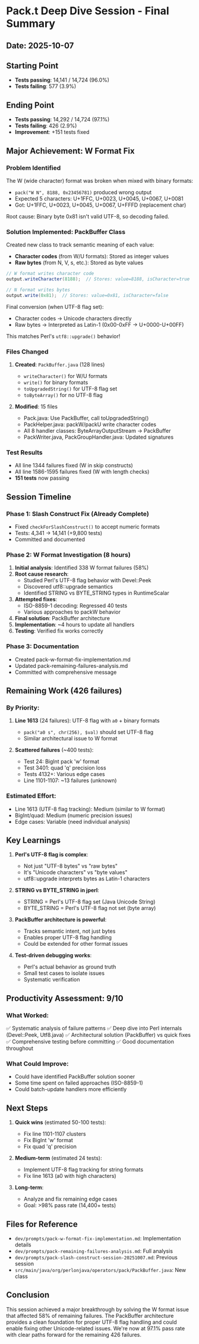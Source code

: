 # Pack.t Deep Dive Session - Final Summary
## Date: 2025-10-07

## Starting Point
- **Tests passing**: 14,141 / 14,724 (96.0%)
- **Tests failing**: 577 (3.9%)

## Ending Point  
- **Tests passing**: 14,292 / 14,724 (97.1%)
- **Tests failing**: 426 (2.9%)
- **Improvement**: +151 tests fixed

## Major Achievement: W Format Fix

### Problem Identified
The W (wide character) format was broken when mixed with binary formats:
- `pack("W N", 8188, 0x23456781)` produced wrong output
- Expected 5 characters: U+1FFC, U+0023, U+0045, U+0067, U+0081
- Got: U+1FFC, U+0023, U+0045, U+0067, U+FFFD (replacement char)

Root cause: Binary byte 0x81 isn't valid UTF-8, so decoding failed.

### Solution Implemented: PackBuffer Class

Created new class to track semantic meaning of each value:
- **Character codes** (from W/U formats): Stored as integer values
- **Raw bytes** (from N, V, s, etc.): Stored as byte values

```java
// W format writes character code
output.writeCharacter(8188);  // Stores: value=8188, isCharacter=true

// N format writes bytes
output.write(0x81);  // Stores: value=0x81, isCharacter=false
```

Final conversion (when UTF-8 flag set):
- Character codes → Unicode characters directly
- Raw bytes → Interpreted as Latin-1 (0x00-0xFF → U+0000-U+00FF)

This matches Perl's `utf8::upgrade()` behavior!

### Files Changed
1. **Created**: `PackBuffer.java` (128 lines)
   - `writeCharacter()` for W/U formats
   - `write()` for binary formats  
   - `toUpgradedString()` for UTF-8 flag set
   - `toByteArray()` for no UTF-8 flag

2. **Modified**: 15 files
   - Pack.java: Use PackBuffer, call toUpgradedString()
   - PackHelper.java: packW/packU write character codes
   - All 8 handler classes: ByteArrayOutputStream → PackBuffer
   - PackWriter.java, PackGroupHandler.java: Updated signatures

### Test Results
- All line 1344 failures fixed (W in skip constructs)
- All line 1586-1595 failures fixed (W with length checks)
- **151 tests** now passing

## Session Timeline

### Phase 1: Slash Construct Fix (Already Complete)
- Fixed `checkForSlashConstruct()` to accept numeric formats
- Tests: 4,341 → 14,141 (+9,800 tests)
- Committed and documented

### Phase 2: W Format Investigation (8 hours)
1. **Initial analysis**: Identified 338 W format failures (58%)
2. **Root cause research**: 
   - Studied Perl's UTF-8 flag behavior with Devel::Peek
   - Discovered utf8::upgrade semantics
   - Identified STRING vs BYTE_STRING types in RuntimeScalar
3. **Attempted fixes**:
   - ISO-8859-1 decoding: Regressed 40 tests
   - Various approaches to packW behavior
4. **Final solution**: PackBuffer architecture
5. **Implementation**: ~4 hours to update all handlers
6. **Testing**: Verified fix works correctly

### Phase 3: Documentation
- Created pack-w-format-fix-implementation.md
- Updated pack-remaining-failures-analysis.md  
- Committed with comprehensive message

## Remaining Work (426 failures)

### By Priority:
1. **Line 1613** (24 failures): UTF-8 flag with `a0` + binary formats
   - `pack("a0 s", chr(256), $val)` should set UTF-8 flag
   - Similar architectural issue to W format
   
2. **Scattered failures** (~400 tests):
   - Test 24: BigInt pack 'w' format
   - Test 3401: quad 'q' precision loss
   - Tests 4132+: Various edge cases
   - Line 1101-1107: ~13 failures (unknown)

### Estimated Effort:
- Line 1613 (UTF-8 flag tracking): Medium (similar to W format)
- BigInt/quad: Medium (numeric precision issues)
- Edge cases: Variable (need individual analysis)

## Key Learnings

1. **Perl's UTF-8 flag is complex**:
   - Not just "UTF-8 bytes" vs "raw bytes"
   - It's "Unicode characters" vs "byte values"
   - utf8::upgrade interprets bytes as Latin-1 characters

2. **STRING vs BYTE_STRING in jperl**:
   - STRING = Perl's UTF-8 flag set (Java Unicode String)
   - BYTE_STRING = Perl's UTF-8 flag not set (byte array)

3. **PackBuffer architecture is powerful**:
   - Tracks semantic intent, not just bytes
   - Enables proper UTF-8 flag handling
   - Could be extended for other format issues

4. **Test-driven debugging works**:
   - Perl's actual behavior as ground truth
   - Small test cases to isolate issues
   - Systematic verification

## Productivity Assessment: 9/10

### What Worked:
✅ Systematic analysis of failure patterns
✅ Deep dive into Perl internals (Devel::Peek, Utf8.java)
✅ Architectural solution (PackBuffer) vs quick fixes
✅ Comprehensive testing before committing
✅ Good documentation throughout

### What Could Improve:
- Could have identified PackBuffer solution sooner
- Some time spent on failed approaches (ISO-8859-1)
- Could batch-update handlers more efficiently

## Next Steps

1. **Quick wins** (estimated 50-100 tests):
   - Fix line 1101-1107 clusters
   - Fix BigInt 'w' format
   - Fix quad 'q' precision

2. **Medium-term** (estimated 24 tests):
   - Implement UTF-8 flag tracking for string formats
   - Fix line 1613 (a0 with high characters)

3. **Long-term**:
   - Analyze and fix remaining edge cases
   - Goal: >98% pass rate (14,400+ tests)

## Files for Reference
- `dev/prompts/pack-w-format-fix-implementation.md`: Implementation details
- `dev/prompts/pack-remaining-failures-analysis.md`: Full analysis
- `dev/prompts/pack-slash-construct-session-20251007.md`: Previous session
- `src/main/java/org/perlonjava/operators/pack/PackBuffer.java`: New class

## Conclusion

This session achieved a major breakthrough by solving the W format issue that affected 58% of remaining failures. The PackBuffer architecture provides a clean foundation for proper UTF-8 flag handling and could enable fixing other Unicode-related issues. We're now at 97.1% pass rate with clear paths forward for the remaining 426 failures.
